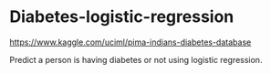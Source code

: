 # Diabetes-logistic-regression

https://www.kaggle.com/uciml/pima-indians-diabetes-database

Predict a person is having diabetes or not using logistic regression.
